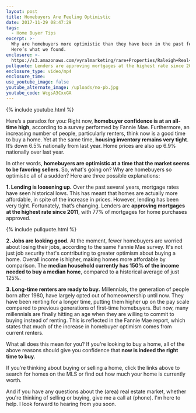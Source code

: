 ```yaml
---
layout: post
title: Homebuyers Are Feeling Optimistic
date: 2017-11-29 08:47:29
tags:
  - Home Buyer Tips
excerpt: >-
  Why are homebuyers more optimistic than they have been in the past few years?
  Here’s what we found.
enclosure: >-
  https://s3.amazonaws.com/vyralmarketing/rare+Properties/Raleigh+Real+Estate-+Homebuyers+Are+Feeling+Optimistic.mp4
pullquote: Lenders are approving mortgages at the highest rate since 2011.
enclosure_type: video/mp4
enclosure_time:
use_youtube_image: false
youtube_alternate_image: /uploads/no-pb.jpg
youtube_code: WcgsA3CxxGA
---
```



{% include youtube.html %}

Here’s a paradox for you: Right now, **homebuyer confidence is at an all-time high**, according to a survey performed by Fannie Mae. Furthermore, an increasing number of people, particularly renters, think now is a good time to buy a home. Yet at the same time, **housing inventory remains very tight**. It’s down 6.5% nationally from last year. Home prices are also up 6.9% nationally over last year.

In other words, **homebuyers are optimistic at a time that the market seems to be favoring sellers**. So, what's going on? Why are homebuyers so optimistic all of a sudden? Here are three possible explanations:

**1. Lending is loosening up.** Over the past several years, mortgage rates have seen historical lows. This has meant that homes are actually more affordable, in spite of the increase in prices. However, lending has been very tight. Fortunately, that’s changing. Lenders are **approving mortgages at the highest rate since 2011**, with 77% of mortgages for home purchases approved.

{% include pullquote.html %}

**2. Jobs are looking good.** At the moment, fewer homebuyers are worried about losing their jobs, according to the same Fannie Mae survey. It's not just job security that's contributing to greater optimism about buying a home. Overall income is higher, making homes more affordable by comparison. The **median household currently has 150% of the income needed to buy a median home**, compared to a historical average of just 125%.

**3. Long-time renters are ready to buy.** Millennials, the generation of people born after 1980, have largely opted out of homeownership until now. They have been renting for a longer time, putting them higher up on the pay scale compared to previous generations of first-time homebuyers. But now, many millennials are finally hitting an age when they are willing to commit to buying instead of renting. This is reflected in the Fannie Mae report, which states that much of the increase in homebuyer optimism comes from current renters.

What all does this mean for you? If you're looking to buy a home, all of the above reasons should give you confidence that **now is indeed the right time to buy**.

If you’re thinking about buying or selling a home, click the links above to search for homes on the MLS or find out how much your home is currently worth.

And if you have any questions about the (area) real estate market, whether you're thinking of selling or buying, give me a call at (phone). I'm here to help. I look forward to hearing from you soon.